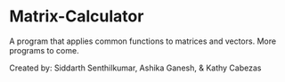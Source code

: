 # Matrix-Calculator
A program that applies common functions to matrices and vectors.
More programs to come.

Created by: Siddarth Senthilkumar, Ashika Ganesh, & Kathy Cabezas
